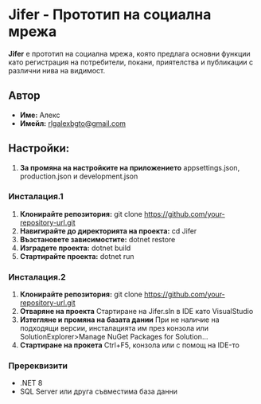 # Jifer - Прототип на социална мрежа

**Jifer** е прототип на социална мрежа, която предлага основни функции като регистрация на потребители, покани, приятелства и публикации с различни нива на видимост.

## Автор
- **Име:** Алекс
- **Имейл:** [rlgalexbgto@gmail.com](mailto:rlgalexbgto@gmail.com)

## **Настройки:**
1. **За промяна на настройките на приложението**
    appsettings.json, production.json и development.json

### Инсталация.1
1. **Клонирайте репозитория:**
    git clone https://github.com/your-repository-url.git
2. **Навигирайте до директорията на проекта:**
    cd Jifer
3. **Възстановете зависимостите:**
    dotnet restore
4. **Изградете проекта:**
    dotnet build
5. **Стартирайте проекта:**
    dotnet run

### Инсталация.2
1. **Клонирайте репозитория:**
    git clone https://github.com/your-repository-url.git
2. **Отваряне на проекта**
    Стартиране на Jifer.sln в IDE като VisualStudio
3. **Изтегляне и промяна на базата дании**
    При не наличие на подходящи версии, инсталацията им през конзола или SolutionExplorer>Manage NuGet Packages for Solution...
4. **Стартиране на прокета**
    Ctrl+F5, конзола или с помощ на IDE-то

### Пререквизити
- .NET 8
- SQL Server или друга съвместима база данни



